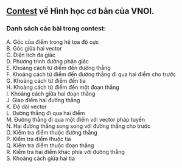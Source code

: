 ## [Contest](https://oj.vnoi.info/contest/geometry) về Hình học cơ bản của VNOI.
### Danh sách các bài trong contest:
  A. Góc của điểm trong hệ tọa độ cực <br>
  B. Góc giữa hai vector <br>
  C. Diện tích đa giác <br>
  D. Phương trình đường phân giác <br>
  E. Khoảng cách từ điểm đến đường thẳng <br>
  F. Khoảng cách từ điểm đến đường thẳng đi qua hai điểm cho trước <br>
  G. Khoảng cách từ điểm đến tia <br>
  H. Khoảng cách từ điểm đến một đoạn thẳng <br>
  I. Khoảng cách giữa hai đoạn thẳng <br>
  J. Giao điểm hai đường thẳng <br>
  K. Độ dài vector <br>
  L. Đường thẳng đi qua hai điểm <br>
  M. Đường thẳng đi qua một điểm với vector pháp tuyến <br>
  N. Hai đường thẳng song song với đường thẳng cho trước <br>
  O. Kiểm tra điểm thuộc đường thẳng <br>
  P. Kiểm tra điểm thuộc tia <br>
  Q. Kiểm tra điểm thuộc đoạn thẳng <br>
  R. Kiểm tra hai điểm khác phía với đường thẳng <br>
  S. Khoảng cách giữa hai tia <br>
